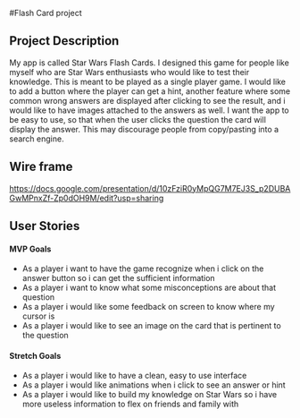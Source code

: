 #Flash Card project

## Project Description

My app is called Star Wars Flash Cards. I designed this game for people like myself who are Star Wars enthusiasts who would like to test their knowledge. This is meant to be played as a single player game. I would like to add a button where the player can get a hint, another feature where some common wrong answers are displayed after clicking to see the result, and i would like to have images attached to the answers as well. I want the app to be easy to use, so that when the user clicks the question the card will display the answer. This may discourage people from copy/pasting into a search engine.

## Wire frame

https://docs.google.com/presentation/d/10zFziR0yMpQG7M7EJ3S_p2DUBAGwMPnxZf-Zp0dOH9M/edit?usp=sharing

## User Stories

#### MVP Goals

- As a player i want to have the game recognize when i click on the answer button so i can get the sufficient information
- As a player i want to know what some misconceptions are about that question
- As a player i would like some feedback on screen to know where my cursor is
- As a player i would like to see an image on the card that is pertinent to the question

#### Stretch Goals

- As a player i would like to have a clean, easy to use interface
- As a player i would like animations when i click to see an answer or hint
- As a player i would like to build my knowledge on Star Wars so i have more useless information to flex on friends and family with
